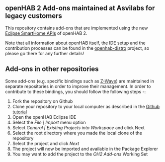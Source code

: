 ## openHAB 2 Add-ons maintained at Asvilabs for legacy customers

This repository contains add-ons that are implemented using the new [Eclipse SmartHome APIs](https://www.eclipse.org/smarthome/documentation/development/bindings/how-to.html) of openHAB 2.

Note that all information about openHAB itself, the IDE setup and the contribution processes can be found in the [openhab-distro](https://github.com/openhab/openhab-distro) project, so please go there for any further details!

## Add-ons in other repositories
Some add-ons (e.g. specific bindings such as [Z-Wave](https://github.com/openhab/org.openhab.binding.zwave)) are maintained in separate repositories in order to improve their management. In order to contribute to these bindings, you should follow the following steps -:

1. Fork the repository on Github
2. Clone your repository to your local computer as described in the [Github tutorial](https://help.github.com/articles/cloning-a-repository/)
3. Open the openHAB Eclipse IDE
4. Select the *File | Import* menu option
5. Select *General | Existing Projects into Workspace* and click Next
6. Select the root directory where you made the local clone of the repository
7. Select the project and click *Next*
8. The project will now be imported and available in the Package Explorer
9. You may want to add the project to the *OH2 Add-ons* Working Set
